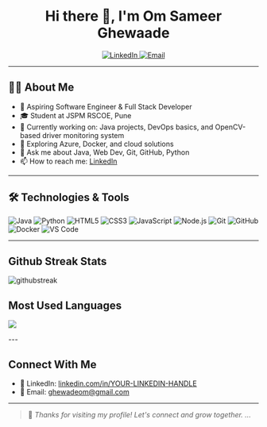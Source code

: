 <h1 align="center">Hi there 👋, I'm Om Sameer Ghewaade</h1>

<p align="center">
  <a href="https://www.linkedin.com/in/om-ghewade-193a94249/" target="_blank">
    <img src="https://img.shields.io/badge/LinkedIn-Connect-blue?style=for-the-badge&logo=linkedin" alt="LinkedIn">
  </a>
  <a href="mailto:ghewadeom@gmail.com">
    <img src="https://img.shields.io/badge/Email-Contact-red?style=for-the-badge&logo=gmail" alt="Email">
  </a>
</p>

---
## 👨‍💻 About Me

- 💼 Aspiring Software Engineer & Full Stack Developer  
- 🎓 Student at JSPM RSCOE, Pune  
- 🔭 Currently working on: Java projects, DevOps basics, and OpenCV-based driver monitoring system  
- 🌱 Exploring Azure, Docker, and cloud solutions  
- 💬 Ask me about Java, Web Dev, Git, GitHub, Python  
- 📫 How to reach me: [LinkedIn](https://www.linkedin.com/in/YOUR-LINKEDIN-HANDLE/)

---

## 🛠️ Technologies & Tools

![Java](https://img.shields.io/badge/Java-007396?style=for-the-badge&logo=java)
![Python](https://img.shields.io/badge/Python-3776AB?style=for-the-badge&logo=python)
![HTML5](https://img.shields.io/badge/HTML5-E34F26?style=for-the-badge&logo=html5)
![CSS3](https://img.shields.io/badge/CSS3-1572B6?style=for-the-badge&logo=css3)
![JavaScript](https://img.shields.io/badge/JavaScript-F7DF1E?style=for-the-badge&logo=javascript)
![Node.js](https://img.shields.io/badge/Node.js-339933?style=for-the-badge&logo=node-dot-js)
![Git](https://img.shields.io/badge/Git-F05032?style=for-the-badge&logo=git)
![GitHub](https://img.shields.io/badge/GitHub-181717?style=for-the-badge&logo=github)
![Docker](https://img.shields.io/badge/Docker-2496ED?style=for-the-badge&logo=docker)
![VS Code](https://img.shields.io/badge/VS_Code-007ACC?style=for-the-badge&logo=visual-studio-code)

---

## Github Streak Stats 

![githubstreak](https://streak-stats.demolab.com?user=omghewade&theme=highcontrast&border_radius=5.4)


## Most Used Languages

<p>
  <img src="https://github-readme-stats.vercel.app/api/top-langs/?username=omghewade&layout=compact" />
</p>
---

## Connect With Me

              

- 💼 LinkedIn: [linkedin.com/in/YOUR-LINKEDIN-HANDLE](https://www.linkedin.com/in/om-ghewade-193a94249/)
- 📧 Email: ghewadeom@gmail.com

---

> 🚀 *Thanks for visiting my profile! Let's connect and grow together. ...*

